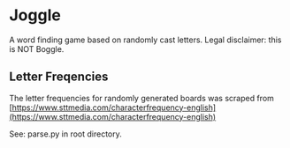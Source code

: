 # Joggle

A word finding game based on randomly cast letters. Legal disclaimer: this is NOT Boggle.

## Letter Freqencies

The letter frequencies for randomly generated boards was scraped from [https://www.sttmedia.com/characterfrequency-english](https://www.sttmedia.com/characterfrequency-english)

See: parse.py in root directory.

